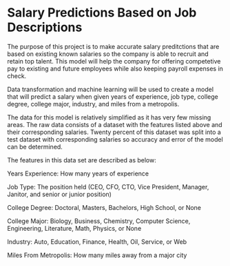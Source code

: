 # Salary Predictions Based on Job Descriptions

The purpose of this project is to make accurate salary preditctions that are based on existing known salaries so the company is able to recruit and retain top talent. This model will help the company for offering competetive pay to existing and future employees while also keeping payroll expenses in check.

Data transformation and machine learning will be used to create a model that will predict a salary when given years of experience, job type, college degree, college major, industry, and miles from a metropolis.

The data for this model is relatively simplified as it has very few missing areas. The raw data consists of a dataset with the features listed above and their corresponding salaries. Twenty percent of this dataset was split into a test dataset with corresponding salaries so accuracy and error of the model can be determined.

The features in this data set are described as below:

Years Experience: How many years of experience 

Job Type: The position held (CEO, CFO, CTO, Vice President, Manager, Janitor, and senior or junior position)

College Degree: Doctoral, Masters, Bachelors, High School, or None

College Major: Biology, Business, Chemistry, Computer Science, Engineering, Literature, Math, Physics, or None

Industry: Auto, Education, Finance, Health, Oil, Service, or Web

Miles From Metropolis: How many miles away from a major city
